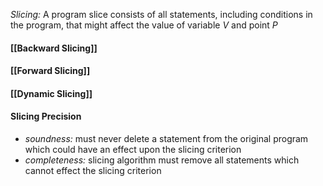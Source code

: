 *Slicing:* A program slice consists of all statements, including conditions in the program, that might affect the value of variable $V$ and point $P$

#### [[Backward Slicing]]
#### [[Forward Slicing]]
#### [[Dynamic Slicing]]

#### Slicing Precision 
- *soundness:*  must never delete a statement from the original program which could have an effect upon the slicing criterion
- *completeness:* slicing algorithm must remove all statements which cannot effect the slicing criterion